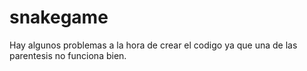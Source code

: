 # snakegame

Hay algunos problemas a la hora de crear el codigo ya que una de las parentesis no funciona bien. 

